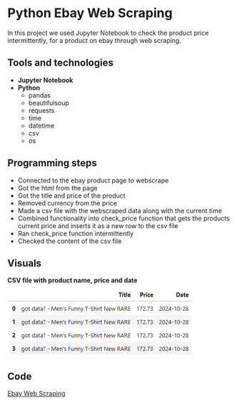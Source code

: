 # Python Ebay Web Scraping
In this project we used Jupyter Notebook to check the product price intermittently, for a product on ebay through web scraping.

## Tools and technologies
- **Jupyter Notebook**
- **Python**
  - pandas
  - beautifulsoup
  - requests
  - time
  - datetime
  - csv
  - os

## Programming steps
- Connected to the ebay product page to webscrape
- Got the html from the page
- Got the title and price of the product
- Removed currency from the price
- Made a csv file with the webscraped data along with the current time
- Combined functionality into check_price function that gets the products current price and inserts it as a new row to the csv file
- Ran check_price function intermittently
- Checked the content of the csv file

 ## Visuals
**CSV file with product name, price and date**

![Product name, price and date](csv_file_product_price_date.png)

 ## Code
 [Ebay Web Scraping](ebay_web_scraping.ipynb)

